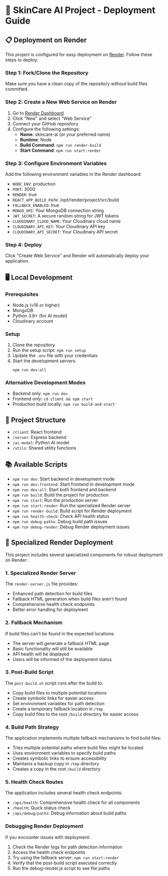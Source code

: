 # 🧴 SkinCare AI Project - Deployment Guide

## 📋 Deployment on Render

This project is configured for easy deployment on [Render](https://render.com). Follow these steps to deploy:

### Step 1: Fork/Clone the Repository
Make sure you have a clean copy of the repository without build files committed.

### Step 2: Create a New Web Service on Render
1. Go to [Render Dashboard](https://dashboard.render.com/)
2. Click "New" and select "Web Service"
3. Connect your GitHub repository
4. Configure the following settings:
   - **Name**: skincare-ai (or your preferred name)
   - **Runtime**: Node
   - **Build Command**: `npm run render-build`
   - **Start Command**: `npm run start:render`

### Step 3: Configure Environment Variables
Add the following environment variables in the Render dashboard:
- `NODE_ENV`: production
- `PORT`: 3000
- `RENDER`: true
- `REACT_APP_BUILD_PATH`: /opt/render/project/src/build
- `FALLBACK_ENABLED`: true
- `MONGO_URI`: Your MongoDB connection string
- `JWT_SECRET`: A secure random string for JWT tokens
- `CLOUDINARY_CLOUD_NAME`: Your Cloudinary cloud name
- `CLOUDINARY_API_KEY`: Your Cloudinary API key
- `CLOUDINARY_API_SECRET`: Your Cloudinary API secret

### Step 4: Deploy
Click "Create Web Service" and Render will automatically deploy your application.

## 🖥️ Local Development

### Prerequisites
- Node.js (v16 or higher)
- MongoDB
- Python 3.8+ (for AI model)
- Cloudinary account

### Setup
1. Clone the repository
2. Run the setup script: `npm run setup`
3. Update the `.env` file with your credentials
4. Start the development servers:
   ```
   npm run dev:all
   ```
   
### Alternative Development Modes
- Backend only: `npm run dev`
- Frontend only: `cd client && npm start`
- Production build locally: `npm run build-and-start`

## 📁 Project Structure
- `/client`: React frontend
- `/server`: Express backend
- `/ai-model`: Python AI model
- `/utils`: Shared utility functions

## 📚 Available Scripts
- `npm run dev`: Start backend in development mode
- `npm run dev:frontend`: Start frontend in development mode
- `npm run dev:all`: Start both frontend and backend
- `npm run build`: Build the project for production
- `npm run start`: Run the production server
- `npm run start:render`: Run the specialized Render server
- `npm run render-build`: Build script for Render deployment
- `npm run health-check`: Check API health status
- `npm run debug-paths`: Debug build path issues
- `npm run debug-render`: Debug Render deployment issues

## 🔧 Specialized Render Deployment

This project includes several specialized components for robust deployment on Render:

### 1. Specialized Render Server
The `render-server.js` file provides:
- Enhanced path detection for build files
- Fallback HTML generation when build files aren't found
- Comprehensive health check endpoints
- Better error handling for deployment

### 2. Fallback Mechanism
If build files can't be found in the expected locations:
- The server will generate a fallback HTML page
- Basic functionality will still be available
- API health will be displayed
- Users will be informed of the deployment status

### 3. Post-Build Script
The `post-build.sh` script runs after the build to:
- Copy build files to multiple potential locations
- Create symbolic links for easier access
- Set environment variables for path detection
- Create a temporary fallback location in `/tmp`
- Copy build files to the root `/build` directory for easier access

### 4. Build Path Strategy
The application implements multiple fallback mechanisms to find build files:
- Tries multiple potential paths where build files might be located
- Uses environment variables to specify build paths
- Creates symbolic links to ensure accessibility
- Maintains a backup copy in `/tmp` directory
- Creates a copy in the root `/build` directory

### 5. Health Check Routes
The application includes several health check endpoints:
- `/api/health`: Comprehensive health check for all components
- `/health`: Quick status check
- `/api/debug/paths`: Debug information about build paths

### Debugging Render Deployment
If you encounter issues with deployment:
1. Check the Render logs for path detection information
2. Access the health check endpoints
3. Try using the fallback server: `npm run start:render`
4. Verify that the post-build script executed correctly
5. Run the debug-render.js script to see file paths
